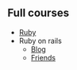 ## Full courses

- [Ruby](https://youtu.be/t_ispmWmdjY)
- Ruby on rails
  - [Blog](https://guides.rubyonrails.org/getting_started.html)
  - [Friends](https://youtu.be/fmyvWz5TUWg) 
